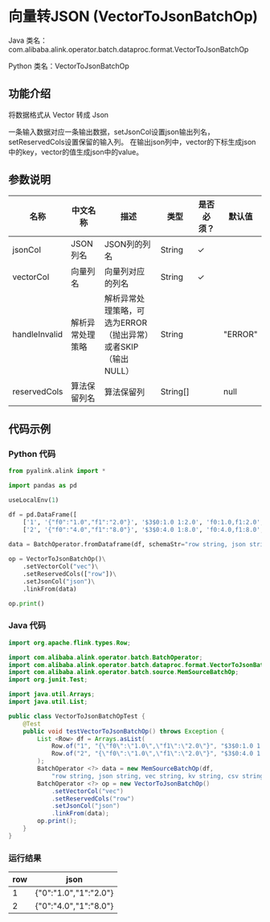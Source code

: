 # 向量转JSON (VectorToJsonBatchOp)
Java 类名：com.alibaba.alink.operator.batch.dataproc.format.VectorToJsonBatchOp

Python 类名：VectorToJsonBatchOp


## 功能介绍
将数据格式从 Vector 转成 Json

一条输入数据对应一条输出数据，setJsonCol设置json输出列名，setReservedCols设置保留的输入列。
在输出json列中，vector的下标生成json中的key，vector的值生成json中的value。

## 参数说明

| 名称 | 中文名称 | 描述 | 类型 | 是否必须？ | 默认值 |
| --- | --- | --- | --- | --- | --- |
| jsonCol | JSON列名 | JSON列的列名 | String | ✓ |  |
| vectorCol | 向量列名 | 向量列对应的列名 | String | ✓ |  |
| handleInvalid | 解析异常处理策略 | 解析异常处理策略，可选为ERROR（抛出异常）或者SKIP（输出NULL） | String |  | "ERROR" |
| reservedCols | 算法保留列名 | 算法保留列 | String[] |  | null |

## 代码示例
### Python 代码
```python
from pyalink.alink import *

import pandas as pd

useLocalEnv(1)

df = pd.DataFrame([
    ['1', '{"f0":"1.0","f1":"2.0"}', '$3$0:1.0 1:2.0', 'f0:1.0,f1:2.0', '1.0,2.0', 1.0, 2.0],
    ['2', '{"f0":"4.0","f1":"8.0"}', '$3$0:4.0 1:8.0', 'f0:4.0,f1:8.0', '4.0,8.0', 4.0, 8.0]])

data = BatchOperator.fromDataframe(df, schemaStr="row string, json string, vec string, kv string, csv string, f0 double, f1 double")
 
op = VectorToJsonBatchOp()\
    .setVectorCol("vec")\
    .setReservedCols(["row"])\
    .setJsonCol("json")\
    .linkFrom(data)

op.print()
```
### Java 代码
```java
import org.apache.flink.types.Row;

import com.alibaba.alink.operator.batch.BatchOperator;
import com.alibaba.alink.operator.batch.dataproc.format.VectorToJsonBatchOp;
import com.alibaba.alink.operator.batch.source.MemSourceBatchOp;
import org.junit.Test;

import java.util.Arrays;
import java.util.List;

public class VectorToJsonBatchOpTest {
	@Test
	public void testVectorToJsonBatchOp() throws Exception {
		List <Row> df = Arrays.asList(
			Row.of("1", "{\"f0\":\"1.0\",\"f1\":\"2.0\"}", "$3$0:1.0 1:2.0", "f0:1.0,f1:2.0", "1.0,2.0", 1.0, 2.0),
			Row.of("2", "{\"f0\":\"1.0\",\"f1\":\"2.0\"}", "$3$0:4.0 1:8.0", "f0:1.0,f1:2.0", "1.0,2.0", 1.0, 2.0)
		);
		BatchOperator <?> data = new MemSourceBatchOp(df,
			"row string, json string, vec string, kv string, csv string, f0 double, f1 double");
		BatchOperator <?> op = new VectorToJsonBatchOp()
			.setVectorCol("vec")
			.setReservedCols("row")
			.setJsonCol("json")
			.linkFrom(data);
		op.print();
	}
}
```

### 运行结果

row|json
---|----
1|{"0":"1.0","1":"2.0"}
2|{"0":"4.0","1":"8.0"}
